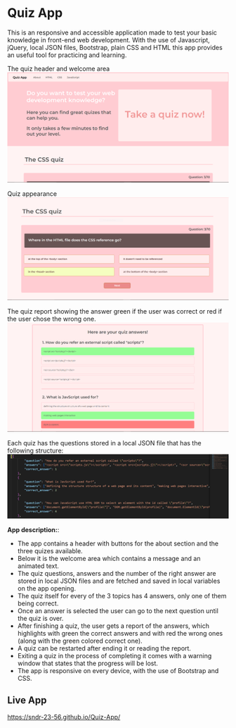 # Quiz App
This is an responsive and accessible application made to test your basic knowledge in front-end web development. 
With the use of Javascript, jQuery, local JSON files, Bootstrap, plain CSS and HTML this app provides an useful tool for practicing and learning.

The quiz header and welcome area
![PROJECT IMAGE 1](quiz2.PNG)

Quiz appearance
![PROJECT IMAGE 1](quiz.PNG)

The quiz report showing the answer green if the user was correct or red if the user chose the wrong one.
![PROJECT IMAGE 1](quiz3.PNG)

Each quiz has the questions stored in a local JSON file that has the following structure:
![PROJECT IMAGE 1](quiz4.PNG)

**App description:**: 
- The app contains a header with buttons for the about section and the three quizes available.
- Below it is the welcome area which contains a message and an animated text.
- The quiz questions, answers and the number of the right answer are stored in local JSON files and are fetched and saved in local variables on the app opening.
- The quiz itself for every of the 3 topics has 4 answers, only one of them being correct.
- Once an answer is selected the user can go to the next question until the quiz is over.
- After finishing a quiz, the user gets a report of the answers, which highlights with green the correct answers and with red the wrong ones (along with the green colored correct one).
- A quiz can be restarted after ending it or reading the report.
- Exiting a quiz in the process of completing it comes with a warning window that states that the progress will be lost.
- The app is responsive on every device, with the use of Bootstrap and CSS.

## Live App
https://sndr-23-56.github.io/Quiz-App/
